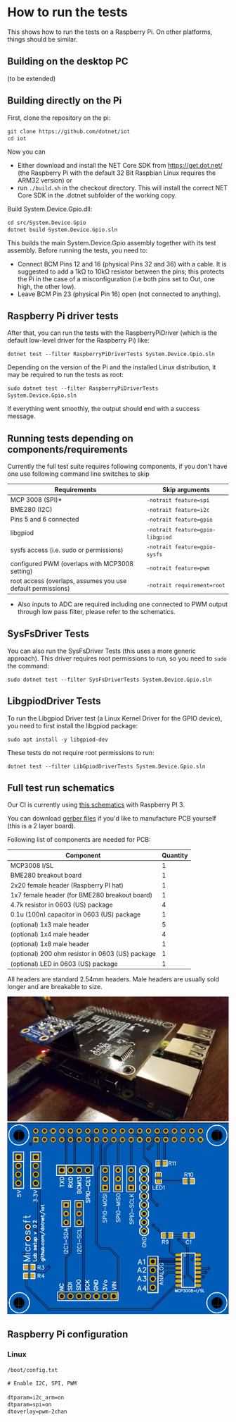 # How to run the tests

This shows how to run the tests on a Raspberry Pi. On other platforms, things should be similar. 

## Building on the desktop PC
(to be extended)

## Building directly on the Pi

First, clone the repository on the pi:

```
git clone https://github.com/dotnet/iot
cd iot
```

Now you can 
- Either download and install the NET Core SDK from https://get.dot.net/ (the Raspberry Pi with the default 32 Bit Raspbian Linux requires the ARM32 version) or 
- run `./build.sh` in the checkout directory. This will install the correct NET Core SDK in the .dotnet subfolder of the working copy.

Build System.Device.Gpio.dll:

```
cd src/System.Device.Gpio
dotnet build System.Device.Gpio.sln
```

This builds the main System.Device.Gpio assembly together with its test assembly. Before running the tests, you need to:
- Connect BCM Pins 12 and 16 (physical Pins 32 and 36) with a cable. It is suggested to add a 1kΩ to 10kΩ resistor between the pins; this protects the Pi in the case of a misconfiguration (i.e both pins set to Out, one high, the other low). 
- Leave BCM Pin 23 (physical Pin 16) open (not connected to anything).

## Raspberry Pi driver tests

After that, you can run the tests with the RaspberryPiDriver (which is the default low-level driver for the Raspberry Pi) like:

```
dotnet test --filter RaspberryPiDriverTests System.Device.Gpio.sln 
```

Depending on the version of the Pi and the installed Linux distribution, it may be required to run the tests as root:

```
sudo dotnet test --filter RaspberryPiDriverTests System.Device.Gpio.sln 
```

If everything went smoothly, the output should end with a success message. 

## Running tests depending on components/requirements

Currently the full test suite requires following components, if you don't have one use following command line switches to skip

| Requirements | Skip arguments |
| --- | --- |
| MCP 3008 (SPI)* | `-notrait feature=spi` |
| BME280 (I2C) | `-notrait feature=i2c` |
| Pins 5 and 6 connected | `-notrait feature=gpio` |
| libgpiod | `-notrait feature=gpio-libgpiod` |
| sysfs access (i.e. sudo or permissions) | `-notrait feature=gpio-sysfs` |
| configured PWM (overlaps with MCP3008 setting) | `-notrait feature=pwm` |
| root access (overlaps, assumes you use default permissions) | `-notrait requirement=root` |

* Also inputs to ADC are required including one connected to PWM output through low pass filter, please refer to the schematics.



## SysFsDriver Tests

You can also run the SysFsDriver Tests (this uses a more generic approach). This driver requires root permissions to run, so you need to `sudo` the command:

```
sudo dotnet test --filter SysFsDriverTests System.Device.Gpio.sln 
```

## LibgpiodDriver Tests

To run the Libgpiod Driver test (a Linux Kernel Driver for the GPIO device), you need to first install the libgpiod package:

```
sudo apt install -y libgpiod-dev
```

These tests do not require root permissions to run:

```
dotnet test --filter LibGpiodDriverTests System.Device.Gpio.sln 
```

## Full test run schematics

Our CI is currently using [this schematics](schematics/board-schematics.pdf) with Raspberry PI 3.

You can download [gerber files](schematics/board-gerber.zip) if you'd like to manufacture PCB yourself (this is a 2 layer board).

Following list of components are needed for PCB:

| Component | Quantity |
| --- | --- |
| MCP3008 I/SL | 1 |
| BME280 breakout board | 1 |
| 2x20 female header (Raspberry PI hat) | 1 |
| 1x7 female header (for BME280 breakout board) | 1 |
| 4.7k resistor in 0603 (US) package | 4 |
| 0.1u (100n) capacitor in 0603 (US) package | 1 |
| (optional) 1x3 male header | 5 |
| (optional) 1x4 male header | 4 |
| (optional) 1x8 male header | 1 |
| (optional) 200 ohm resistor in 0603 (US) package | 1 |
| (optional) LED in 0603 (US) package | 1 |

All headers are standard 2.54mm headers. Male headers are usually sold longer and are breakable to size.

![PCB](schematics/board-pic.jpg)
![PCB](schematics/board-pcb-picture.png)

## Raspberry Pi configuration

### Linux

`/boot/config.txt`

```
# Enable I2C, SPI, PWM

dtparam=i2c_arm=on
dtparam=spi=on
dtoverlay=pwm-2chan
```